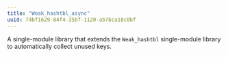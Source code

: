 ```yaml
---
title: "Weak_hashtbl_async"
uuid: 74bf1629-84f4-35bf-1120-ab7bca18c0bf
---
```


A single-module library that extends the `Weak_hashtbl` single-module
library to automatically collect unused keys.

